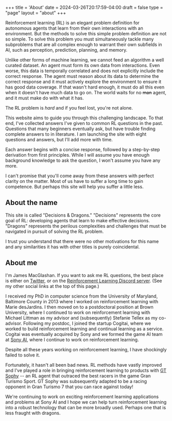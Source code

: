 +++
title = 'About'
date = 2024-03-26T20:17:59-04:00
draft = false
type = "page"
layout = "about"
+++

Reinforcement learning (RL) is an elegant problem definition for autonomous agents that learn from their own interactions with an environment. But the methods to solve this simple problem definition are not so simple. To solve this problem you must simultaneously tackle many subproblems that are all complex enough to warrant their own subfields in AI, such as perception, prediction, planning, and memory.

Unlike other forms of machine learning, we cannot feed an algorithm a well curated dataset. An agent must form its own data from interactions. Even worse, this data is temporally correlated and does not explicitly include the correct response. The agent must reason about its data to determine the correct response and it must actively explore the environment to ensure it has good data coverage. If that wasn't hard enough, it must do all this even when it doesn't have much data to go on. The world waits for no ~~man~~ agent, and it must make do with what it has.

The RL problem is _hard_ and if you feel lost, you're not alone.

This website aims to guide you through this challenging landscape. To that end, I've collected answers I've given to common RL questions in the past. Questions that many beginners eventually ask, but have trouble finding complete answers to in literature. I am launching the site with eight questions and answers, but I'll add more with time.

Each answer begins with a concise response, followed by a step-by-step derivation from first principles. While I will assume you have enough background knowledge to ask the question, I won't assume you have any more.

I can't promise that you'll come away from these answers with perfect clarity on the matter. Most of us have to suffer a long time to gain competence. But perhaps this site will help you suffer a little less.

## About the name

This site is called "Decisions & Dragons." "Decisions" represents the core goal of RL: developing agents that learn to make effective decisions. "Dragons" represents the perilous complexities and challenges that must be navigated in pursuit of solving the RL problem.

I trust you understand that there were no other motivations for this name and any similarities it has with other titles is purely coincidental.

## About me

I'm James MacGlashan. If you want to ask me RL questions, the best place is either on [Twitter](https://twitter.com/jmac_ai), or
on the [Reinforcement Learning Discord server](https://discord.gg/nu3pyBrNpg). (See my other social links at the top of this page.)

I received my PhD in computer science from the University of Maryland, Baltimore County in 2013 where I
worked on reinforcement learning with Marie desJardins. I then moved on to a postdoctoral position at Brown University, where I continued to work on reinforcement learning with Michael Littman as my advisor and (subsequently) Stefanie Tellex as my co-advisor.
Following my postdoc, I joined the startup Cogitai, where we worked to build reinforcement learning and
continual learning as a service. Cogitai was eventually acquired by Sony and we formed the game AI team at [Sony AI](https://ai.sony/), where I
continue to work on reinforcement learning.

Despite all these years working on reinforcement learning, I have shockingly failed to solve it.

Fortunately, it hasn't all been bad news. RL methods have vastly improved
and I've played a role in bringing reinforcement learning to products with
[GT Sophy](https://www.gran-turismo.com/us/gran-turismo-sophy/) -- an RL agent that outraced the best racers in the game Gran Turismo Sport. GT Sophy was subsequently adapted to be a racing opponent in Gran Turismo 7 that you can race against today!

We're continuing to work on exciting reinforcement learning applications and problems at Sony AI and I hope we can help turn reinforcement learning into a robust technology that can be more broadly used. Perhaps one that is less fraught with dragons.
